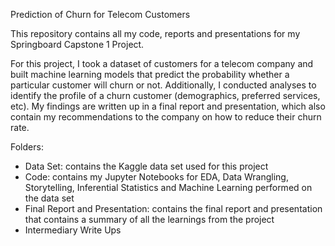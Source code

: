 Prediction of Churn for Telecom Customers

This repository contains all my code, reports and presentations for my Springboard Capstone 1 Project.

For this project, I took a dataset of customers for a telecom company and built machine learning models that predict the probability whether a particular customer will churn or not. Additionally, I conducted analyses to identify the profile of a churn customer (demographics, preferred services, etc). My findings are written up in a final report and presentation, which also contain my recommendations to the company on how to reduce their churn rate.

Folders:

-   Data Set: contains the Kaggle data set used for this project
-   Code: contains my Jupyter Notebooks for EDA, Data Wrangling, Storytelling, Inferential Statistics and Machine Learning performed on the data set
-   Final Report and Presentation: contains the final report and presentation that contains a summary of all the learnings from the project
-   Intermediary Write Ups

